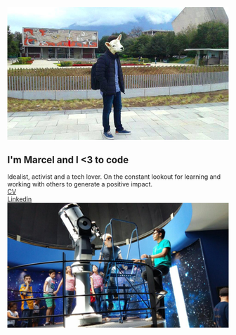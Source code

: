 ![PersonalPhoto](assets/images/photo.jpg)
## I'm Marcel and I <3 to code
Idealist, activist and a tech lover. On the constant lookout for learning and working with others to generate a positive impact.
<br>
<a href='https://docs.google.com/document/d/11TY5CpzZ0VeqW68_FHe8Ncx7Ud8qbcDDXETJXPtscTo/edit?usp=sharing'>CV</a>
<br>
<a href='https://mx.linkedin.com/in/marcelrg'>Linkedin</a>
<br>
![PersonalPhoto2](assets/images/pic.jpg)
